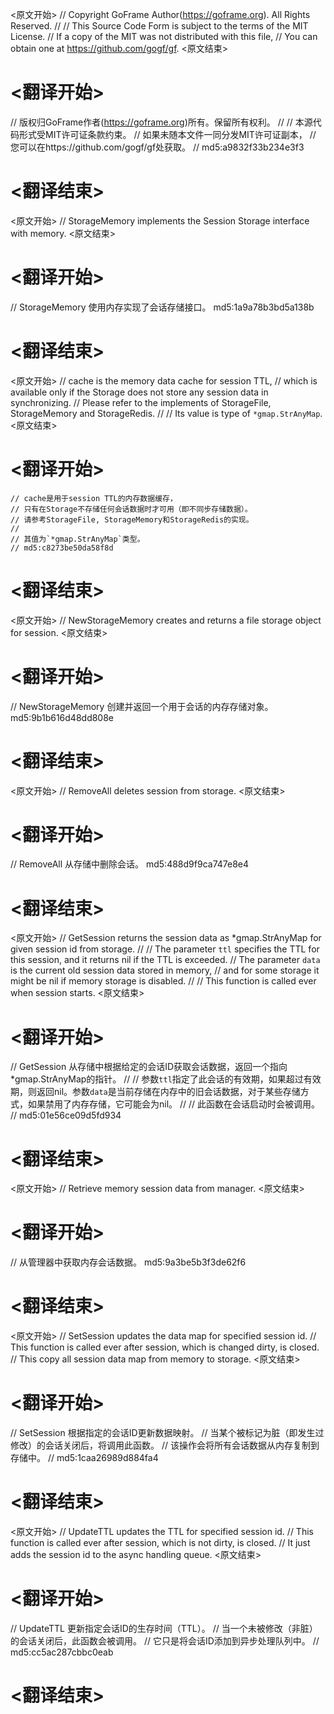 
<原文开始>
// Copyright GoFrame Author(https://goframe.org). All Rights Reserved.
//
// This Source Code Form is subject to the terms of the MIT License.
// If a copy of the MIT was not distributed with this file,
// You can obtain one at https://github.com/gogf/gf.
<原文结束>

# <翻译开始>
// 版权归GoFrame作者(https://goframe.org)所有。保留所有权利。
//
// 本源代码形式受MIT许可证条款约束。
// 如果未随本文件一同分发MIT许可证副本，
// 您可以在https://github.com/gogf/gf处获取。
// md5:a9832f33b234e3f3
# <翻译结束>


<原文开始>
// StorageMemory implements the Session Storage interface with memory.
<原文结束>

# <翻译开始>
// StorageMemory 使用内存实现了会话存储接口。 md5:1a9a78b3bd5a138b
# <翻译结束>


<原文开始>
	// cache is the memory data cache for session TTL,
	// which is available only if the Storage does not store any session data in synchronizing.
	// Please refer to the implements of StorageFile, StorageMemory and StorageRedis.
	//
	// Its value is type of `*gmap.StrAnyMap`.
<原文结束>

# <翻译开始>
	// cache是用于session TTL的内存数据缓存， 
	// 只有在Storage不存储任何会话数据时才可用（即不同步存储数据）。
	// 请参考StorageFile, StorageMemory和StorageRedis的实现。
	//
	// 其值为`*gmap.StrAnyMap`类型。
	// md5:c8273be50da58f8d
# <翻译结束>


<原文开始>
// NewStorageMemory creates and returns a file storage object for session.
<原文结束>

# <翻译开始>
// NewStorageMemory 创建并返回一个用于会话的内存存储对象。 md5:9b1b616d48dd808e
# <翻译结束>


<原文开始>
// RemoveAll deletes session from storage.
<原文结束>

# <翻译开始>
// RemoveAll 从存储中删除会话。 md5:488d9f9ca747e8e4
# <翻译结束>


<原文开始>
// GetSession returns the session data as *gmap.StrAnyMap for given session id from storage.
//
// The parameter `ttl` specifies the TTL for this session, and it returns nil if the TTL is exceeded.
// The parameter `data` is the current old session data stored in memory,
// and for some storage it might be nil if memory storage is disabled.
//
// This function is called ever when session starts.
<原文结束>

# <翻译开始>
// GetSession 从存储中根据给定的会话ID获取会话数据，返回一个指向*gmap.StrAnyMap的指针。
//
// 参数`ttl`指定了此会话的有效期，如果超过有效期，则返回nil。参数`data`是当前存储在内存中的旧会话数据，对于某些存储方式，如果禁用了内存存储，它可能会为nil。
//
// 此函数在会话启动时会被调用。
// md5:01e56ce09d5fd934
# <翻译结束>


<原文开始>
// Retrieve memory session data from manager.
<原文结束>

# <翻译开始>
// 从管理器中获取内存会话数据。 md5:9a3be5b3f3de62f6
# <翻译结束>


<原文开始>
// SetSession updates the data map for specified session id.
// This function is called ever after session, which is changed dirty, is closed.
// This copy all session data map from memory to storage.
<原文结束>

# <翻译开始>
// SetSession 根据指定的会话ID更新数据映射。
// 当某个被标记为脏（即发生过修改）的会话关闭后，将调用此函数。
// 该操作会将所有会话数据从内存复制到存储中。
// md5:1caa26989d884fa4
# <翻译结束>


<原文开始>
// UpdateTTL updates the TTL for specified session id.
// This function is called ever after session, which is not dirty, is closed.
// It just adds the session id to the async handling queue.
<原文结束>

# <翻译开始>
// UpdateTTL 更新指定会话ID的生存时间（TTL）。
// 当一个未被修改（非脏）的会话关闭后，此函数会被调用。
// 它只是将会话ID添加到异步处理队列中。
// md5:cc5ac287cbbc0eab
# <翻译结束>

